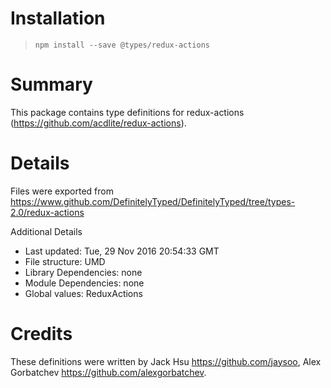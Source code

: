 # Installation
> `npm install --save @types/redux-actions`

# Summary
This package contains type definitions for redux-actions (https://github.com/acdlite/redux-actions).

# Details
Files were exported from https://www.github.com/DefinitelyTyped/DefinitelyTyped/tree/types-2.0/redux-actions

Additional Details
 * Last updated: Tue, 29 Nov 2016 20:54:33 GMT
 * File structure: UMD
 * Library Dependencies: none
 * Module Dependencies: none
 * Global values: ReduxActions

# Credits
These definitions were written by Jack Hsu <https://github.com/jaysoo>, Alex Gorbatchev <https://github.com/alexgorbatchev>.
